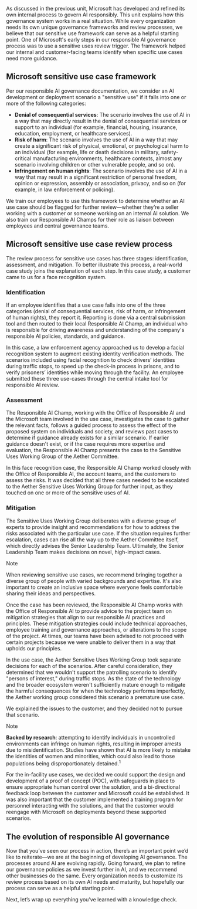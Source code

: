 As discussed in the previous unit, Microsoft has developed and refined its own internal process to govern AI responsibly. This unit explains how this governance system works in a real situation. While every organization needs its own unique governance frameworks and review processes, we believe that our sensitive use framework can serve as a helpful starting point. One of Microsoft's early steps in our responsible AI governance process was to use a sensitive uses review trigger. The framework helped our internal and customer-facing teams identify when specific use cases need more guidance.

## Microsoft sensitive use case framework

Per our responsible AI governance documentation, we consider an AI development or deployment scenario a "sensitive use" if it falls into one or more of the following categories:

* **Denial of consequential services**: The scenario involves the use of AI in a way that may directly result in the denial of consequential services or support to an individual (for example, financial, housing, insurance, education, employment, or healthcare services).
* **Risk of harm**: The scenario involves the use of AI in a way that may create a significant risk of physical, emotional, or psychological harm to an individual (for example, life or death decisions in military, safety-critical manufacturing environments, healthcare contexts, almost any scenario involving children or other vulnerable people, and so on).
* **Infringement on human rights**: The scenario involves the use of AI in a way that may result in a significant restriction of personal freedom, opinion or expression, assembly or association, privacy, and so on (for example, in law enforcement or policing).

We train our employees to use this framework to determine whether an AI use case should be flagged for further review—whether they’re a seller working with a customer or someone working on an internal AI solution. We also train our Responsible AI Champs for their role as liaison between employees and central governance teams.

## Microsoft sensitive use case review process

The review process for sensitive use cases has three stages: identification, assessment, and mitigation. To better illustrate this process, a real-world case study joins the explanation of each step. In this case study, a customer came to us for a face recognition system.

### Identification

If an employee identifies that a use case falls into one of the three categories (denial of consequential services, risk of harm, or infringement of human rights), they report it. Reporting is done via a central submission tool and then routed to their local Responsible AI Champ, an individual who is responsible for driving awareness and understanding of the company's responsible AI policies, standards, and guidance.

In this case, a law enforcement agency approached us to develop a facial recognition system to augment existing identity verification methods. The scenarios included using facial recognition to check drivers’ identities during traffic stops, to speed up the check-in process in prisons, and to verify prisoners’ identities while moving through the facility. An employee submitted these three use-cases through the central intake tool for responsible AI review.

### Assessment

The Responsible AI Champ, working with the Office of Responsible AI and the Microsoft team involved in the use case, investigates the case to gather the relevant facts, follows a guided process to assess the effect of the proposed system on individuals and society, and reviews past cases to determine if guidance already exists for a similar scenario. If earlier guidance doesn't exist, or if the case requires more expertise and evaluation, the Responsible AI Champ presents the case to the Sensitive Uses Working Group of the Aether Committee.

In this face recognition case, the Responsible AI Champ worked closely with the Office of Responsible AI, the account teams, and the customers to assess the risks. It was decided that all three cases needed to be escalated to the Aether Sensitive Uses Working Group for further input, as they touched on one or more of the sensitive uses of AI.

### Mitigation

The Sensitive Uses Working Group deliberates with a diverse group of experts to provide insight and recommendations for how to address the risks associated with the particular use case. If the situation requires further escalation, cases can rise all the way up to the Aether Committee itself, which directly advises the Senior Leadership Team. Ultimately, the Senior Leadership Team makes decisions on novel, high-impact cases.

>[!NOTE]
> When reviewing sensitive use cases, we recommend bringing together a diverse group of people with varied backgrounds and expertise. It's also important to create an inclusive space where everyone feels comfortable sharing their ideas and perspectives.

Once the case has been reviewed, the Responsible AI Champ works with the Office of Responsible AI to provide advice to the project team on mitigation strategies that align to our responsible AI practices and principles. These mitigation strategies could include technical approaches, employee training and governance approaches, or alterations to the scope of the project. At times, our teams have been advised to not proceed with certain projects because we were unable to deliver them in a way that upholds our principles.

In the use case, the Aether Sensitive Uses Working Group took separate decisions for each of the scenarios. After careful consideration, they determined that we wouldn't support the patrolling scenario to identify "persons of interest," during traffic stops. As the state of the technology and the broader ecosystem weren't sufficiently mature enough to mitigate the harmful consequences for when the technology performs imperfectly, the Aether working group considered this scenario a premature use case. 

We explained the issues to the customer, and they decided not to pursue that scenario.

>[!NOTE]
> **Backed by research**: attempting to identify individuals in uncontrolled environments can infringe on human rights, resulting in improper arrests due to misidentification. Studies have shown that AI is more likely to mistake the identities of women and minorities, which could also lead to those populations being disproportionately detained.<sup>1</sup>

For the in-facility use cases, we decided we could support the design and development of a proof of concept (POC), with safeguards in place to ensure appropriate human control over the solution, and a bi-directional feedback loop between the customer and Microsoft could be established. It was also important that the customer implemented a training program for personnel interacting with the solutions, and that the customer would reengage with Microsoft on deployments beyond these supported scenarios.

## The evolution of responsible AI governance

Now that you’ve seen our process in action, there’s an important point we’d like to reiterate—we are at the beginning of developing AI governance. The processes around AI are evolving rapidly. Going forward, we plan to refine our governance policies as we invest further in AI, and we recommend other businesses do the same. Every organization needs to customize its review process based on its own AI needs and maturity, but hopefully our process can serve as a helpful starting point.

Next, let’s wrap up everything you’ve learned with a knowledge check.
